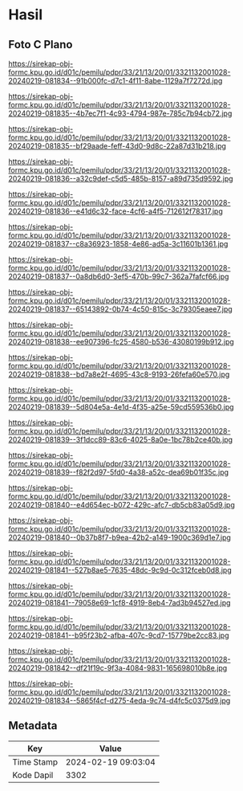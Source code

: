 # Hasil

## Foto C Plano

https://sirekap-obj-formc.kpu.go.id/d01c/pemilu/pdpr/33/21/13/20/01/3321132001028-20240219-081834--91b000fc-d7c1-4f11-8abe-1129a7f7272d.jpg

https://sirekap-obj-formc.kpu.go.id/d01c/pemilu/pdpr/33/21/13/20/01/3321132001028-20240219-081835--4b7ec7f1-4c93-4794-987e-785c7b94cb72.jpg

https://sirekap-obj-formc.kpu.go.id/d01c/pemilu/pdpr/33/21/13/20/01/3321132001028-20240219-081835--bf29aade-feff-43d0-9d8c-22a87d31b218.jpg

https://sirekap-obj-formc.kpu.go.id/d01c/pemilu/pdpr/33/21/13/20/01/3321132001028-20240219-081836--a32c9def-c5d5-485b-8157-a89d735d9592.jpg

https://sirekap-obj-formc.kpu.go.id/d01c/pemilu/pdpr/33/21/13/20/01/3321132001028-20240219-081836--e41d6c32-face-4cf6-a4f5-712612f78317.jpg

https://sirekap-obj-formc.kpu.go.id/d01c/pemilu/pdpr/33/21/13/20/01/3321132001028-20240219-081837--c8a36923-1858-4e86-ad5a-3c11601b1361.jpg

https://sirekap-obj-formc.kpu.go.id/d01c/pemilu/pdpr/33/21/13/20/01/3321132001028-20240219-081837--0a8db6d0-3ef5-470b-99c7-362a7fafcf66.jpg

https://sirekap-obj-formc.kpu.go.id/d01c/pemilu/pdpr/33/21/13/20/01/3321132001028-20240219-081837--65143892-0b74-4c50-815c-3c79305eaee7.jpg

https://sirekap-obj-formc.kpu.go.id/d01c/pemilu/pdpr/33/21/13/20/01/3321132001028-20240219-081838--ee907396-fc25-4580-b536-43080199b912.jpg

https://sirekap-obj-formc.kpu.go.id/d01c/pemilu/pdpr/33/21/13/20/01/3321132001028-20240219-081838--bd7a8e2f-4695-43c8-9193-26fefa60e570.jpg

https://sirekap-obj-formc.kpu.go.id/d01c/pemilu/pdpr/33/21/13/20/01/3321132001028-20240219-081839--5d804e5a-4e1d-4f35-a25e-59cd559536b0.jpg

https://sirekap-obj-formc.kpu.go.id/d01c/pemilu/pdpr/33/21/13/20/01/3321132001028-20240219-081839--3f1dcc89-83c6-4025-8a0e-1bc78b2ce40b.jpg

https://sirekap-obj-formc.kpu.go.id/d01c/pemilu/pdpr/33/21/13/20/01/3321132001028-20240219-081839--f82f2d97-5fd0-4a38-a52c-dea69b01f35c.jpg

https://sirekap-obj-formc.kpu.go.id/d01c/pemilu/pdpr/33/21/13/20/01/3321132001028-20240219-081840--e4d654ec-b072-429c-afc7-db5cb83a05d9.jpg

https://sirekap-obj-formc.kpu.go.id/d01c/pemilu/pdpr/33/21/13/20/01/3321132001028-20240219-081840--0b37b8f7-b9ea-42b2-a149-1900c369d1e7.jpg

https://sirekap-obj-formc.kpu.go.id/d01c/pemilu/pdpr/33/21/13/20/01/3321132001028-20240219-081841--527b8ae5-7635-48dc-9c9d-0c312fceb0d8.jpg

https://sirekap-obj-formc.kpu.go.id/d01c/pemilu/pdpr/33/21/13/20/01/3321132001028-20240219-081841--79058e69-1cf8-4919-8eb4-7ad3b94527ed.jpg

https://sirekap-obj-formc.kpu.go.id/d01c/pemilu/pdpr/33/21/13/20/01/3321132001028-20240219-081841--b95f23b2-afba-407c-9cd7-15779be2cc83.jpg

https://sirekap-obj-formc.kpu.go.id/d01c/pemilu/pdpr/33/21/13/20/01/3321132001028-20240219-081842--df21f19c-9f3a-4084-9831-165698010b8e.jpg

https://sirekap-obj-formc.kpu.go.id/d01c/pemilu/pdpr/33/21/13/20/01/3321132001028-20240219-081834--5865f4cf-d275-4eda-9c74-d4fc5c0375d9.jpg


## Metadata

| Key        | Value               |
| ---------- | ------------------- |
| Time Stamp | 2024-02-19 09:03:04 |
| Kode Dapil | 3302                |



